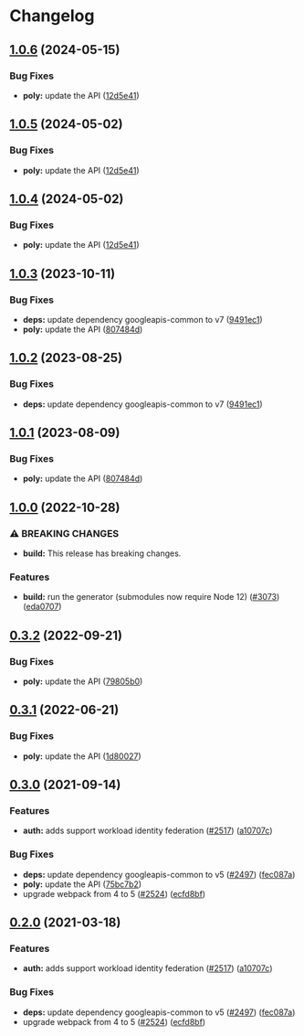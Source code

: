 # Changelog

## [1.0.6](https://github.com/a2425rdl/google-api-nodejs-client/compare/poly-v1.0.5...poly-v1.0.6) (2024-05-15)


### Bug Fixes

* **poly:** update the API ([12d5e41](https://github.com/a2425rdl/google-api-nodejs-client/commit/12d5e413c9db34fc5c1c34ab4773499c5f8c9c3b))

## [1.0.5](https://github.com/googleapis/google-api-nodejs-client/compare/poly-v1.0.4...poly-v1.0.5) (2024-05-02)


### Bug Fixes

* **poly:** update the API ([12d5e41](https://github.com/googleapis/google-api-nodejs-client/commit/12d5e413c9db34fc5c1c34ab4773499c5f8c9c3b))

## [1.0.4](https://github.com/googleapis/google-api-nodejs-client/compare/poly-v1.0.3...poly-v1.0.4) (2024-05-02)


### Bug Fixes

* **poly:** update the API ([12d5e41](https://github.com/googleapis/google-api-nodejs-client/commit/12d5e413c9db34fc5c1c34ab4773499c5f8c9c3b))

## [1.0.3](https://github.com/googleapis/google-api-nodejs-client/compare/poly-v1.0.2...poly-v1.0.3) (2023-10-11)


### Bug Fixes

* **deps:** update dependency googleapis-common to v7 ([9491ec1](https://github.com/googleapis/google-api-nodejs-client/commit/9491ec1cdc3c413e7d73edcfcd59cf5c28a7c855))
* **poly:** update the API ([807484d](https://github.com/googleapis/google-api-nodejs-client/commit/807484d57a6b462b77e5c53a20d98f3f507e380f))

## [1.0.2](https://github.com/googleapis/google-api-nodejs-client/compare/poly-v1.0.1...poly-v1.0.2) (2023-08-25)


### Bug Fixes

* **deps:** update dependency googleapis-common to v7 ([9491ec1](https://github.com/googleapis/google-api-nodejs-client/commit/9491ec1cdc3c413e7d73edcfcd59cf5c28a7c855))

## [1.0.1](https://github.com/googleapis/google-api-nodejs-client/compare/poly-v1.0.0...poly-v1.0.1) (2023-08-09)


### Bug Fixes

* **poly:** update the API ([807484d](https://github.com/googleapis/google-api-nodejs-client/commit/807484d57a6b462b77e5c53a20d98f3f507e380f))

## [1.0.0](https://github.com/googleapis/google-api-nodejs-client/compare/poly-v0.3.2...poly-v1.0.0) (2022-10-28)


### ⚠ BREAKING CHANGES

* **build:** This release has breaking changes.

### Features

* **build:** run the generator (submodules now require Node 12) ([#3073](https://github.com/googleapis/google-api-nodejs-client/issues/3073)) ([eda0707](https://github.com/googleapis/google-api-nodejs-client/commit/eda07079dadab46a80b6f9ede618f4f43030169e))

## [0.3.2](https://github.com/googleapis/google-api-nodejs-client/compare/poly-v0.3.1...poly-v0.3.2) (2022-09-21)


### Bug Fixes

* **poly:** update the API ([79805b0](https://github.com/googleapis/google-api-nodejs-client/commit/79805b0f0389743baa8da13143b084e1c1dbe912))

## [0.3.1](https://github.com/googleapis/google-api-nodejs-client/compare/poly-v0.3.0...poly-v0.3.1) (2022-06-21)


### Bug Fixes

* **poly:** update the API ([1d80027](https://github.com/googleapis/google-api-nodejs-client/commit/1d80027ea01f270adcbc7d8f27a11102a4558d7e))

## [0.3.0](https://www.github.com/googleapis/google-api-nodejs-client/compare/poly-v0.2.0...poly-v0.3.0) (2021-09-14)


### Features

* **auth:** adds support workload identity federation ([#2517](https://www.github.com/googleapis/google-api-nodejs-client/issues/2517)) ([a10707c](https://www.github.com/googleapis/google-api-nodejs-client/commit/a10707c477759e7c9ef6360a2fe800856fb600c1))


### Bug Fixes

* **deps:** update dependency googleapis-common to v5 ([#2497](https://www.github.com/googleapis/google-api-nodejs-client/issues/2497)) ([fec087a](https://www.github.com/googleapis/google-api-nodejs-client/commit/fec087abcf3d994dd41c3ffa0a0c12b1f9f09dae))
* **poly:** update the API ([75bc7b2](https://www.github.com/googleapis/google-api-nodejs-client/commit/75bc7b2b053d20d7ba5ea467ca4c77a774840a77))
* upgrade webpack from 4 to 5  ([#2524](https://www.github.com/googleapis/google-api-nodejs-client/issues/2524)) ([ecfd8bf](https://www.github.com/googleapis/google-api-nodejs-client/commit/ecfd8bfcd06e1beabff7ec9a8c4000222379eb8d))

## [0.2.0](https://www.github.com/googleapis/google-api-nodejs-client/compare/poly-v0.1.0...poly-v0.2.0) (2021-03-18)


### Features

* **auth:** adds support workload identity federation ([#2517](https://www.github.com/googleapis/google-api-nodejs-client/issues/2517)) ([a10707c](https://www.github.com/googleapis/google-api-nodejs-client/commit/a10707c477759e7c9ef6360a2fe800856fb600c1))


### Bug Fixes

* **deps:** update dependency googleapis-common to v5 ([#2497](https://www.github.com/googleapis/google-api-nodejs-client/issues/2497)) ([fec087a](https://www.github.com/googleapis/google-api-nodejs-client/commit/fec087abcf3d994dd41c3ffa0a0c12b1f9f09dae))
* upgrade webpack from 4 to 5  ([#2524](https://www.github.com/googleapis/google-api-nodejs-client/issues/2524)) ([ecfd8bf](https://www.github.com/googleapis/google-api-nodejs-client/commit/ecfd8bfcd06e1beabff7ec9a8c4000222379eb8d))
